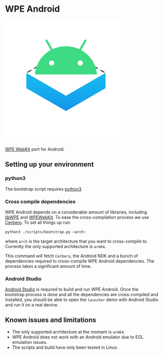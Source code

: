 # WPE Android

![logo](./logo.png)

[WPE WebKit](https://wpewebkit.org/) port for Android.

## Setting up your environment

### python3

The bootstrap script requires [python3](https://www.python.org/downloads/).

### Cross compile dependencies

WPE Android depends on a considerable amount of libraries, 
including [libWPE](https://github.com/WebPlatformForEmbedded/libwpe) and 
[WPEWebKit](https://github.com/WebPlatformForEmbedded/WPEWebKit). 
To ease the cross-compilation process we use 
[Cerbero](https://gitlab.freedesktop.org/gstreamer/cerbero). To set all things up run:

```bash
python3 ./scripts/bootstrap.py <arch>
```

where `arch` is the target architecture that you want to cross-compile to. 
Currently the only supported architecture is `arm64`.

This command will fetch `Cerbero`, the Android NDK and a bunch of dependencies required 
to cross-compile WPE Android dependencies. The process takes a significant amount of time.

### Android Studio
[Android Studio](https://developer.android.com/studio/) is required to build and run WPE Android.
Once the bootstrap process is done and all the dependencies are cross-compiled and installed, 
you should be able to open the `launcher` demo with Android Studio and run it on a real device.

## Known issues and limitations
* The only supported architecture at the moment is `arm64`.
* WPE Android does not work with an Android emulator due to EGL emulation issues.
* The scripts and build have only been tested in Linux.
